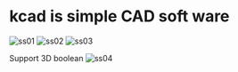 # kcad is simple CAD soft ware

![ss01](https://user-images.githubusercontent.com/44468366/52205927-0a1ac500-28bc-11e9-9cf7-7adaafdfb75c.png)
![ss02](https://user-images.githubusercontent.com/44468366/52205929-0a1ac500-28bc-11e9-852d-faf9228473df.png)
![ss03](https://user-images.githubusercontent.com/44468366/52205925-0a1ac500-28bc-11e9-9ff0-3aa1c40c4920.png)

Support 3D boolean
![ss04](https://user-images.githubusercontent.com/44468366/52205926-0a1ac500-28bc-11e9-8192-cce7fef33150.png)

